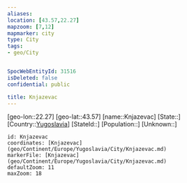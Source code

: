 ```yaml
---
aliases: 
location: [43.57,22.27]
mapzoom: [7,12] 
mapmarker: city 
type: City
tags:
- geo/City


SpocWebEntityId: 31516
isDeleted: false
confidential: public

title: Knjazevac
---
```

[geo-lon::22.27]
[geo-lat::43.57]
[name::Knjazevac]
[State::]
[Country::[Yugoslavia](geo/Continent/Europe/Yugoslavia.md)]
[StateId::]
[Population::]
[Unknown::]


```leaflet
id: Knjazevac
coordinates: [Knjazevac](geo/Continent/Europe/Yugoslavia/City/Knjazevac.md)
markerFile: [Knjazevac](geo/Continent/Europe/Yugoslavia/City/Knjazevac.md)
defaultZoom: 11 
maxZoom: 18
```


